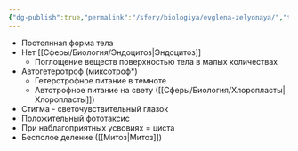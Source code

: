 ```yaml
---
{"dg-publish":true,"permalink":"/sfery/biologiya/evglena-zelyonaya/","tags":["Зоология"]}
---
```


- Постоянная форма тела
- Нет [[Сферы/Биология/Эндоцитоз\|Эндоцитоз]]
	- Поглощение веществ поверхностью тела в малых количествах
- Автогетеротроф (миксотроф*)
	- Гетеротрофное питание в темноте
	- Автотрофное питание на свету ([[Сферы/Биология/Хлоропласты\|Хлоропласты]])
- Стигма - светочувствительный глазок
- Положительный фототаксис
- При наблагоприятных усвовиях = циста
- Бесполое деление ([[Митоз\|Митоз]])